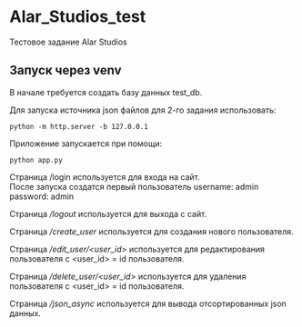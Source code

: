 # Alar_Studios_test
Тестовое задание Alar Studios

## Запуск через venv

В начале требуется создать базу данных test_db.  

Для запуска источника json файлов для 2-го задания использовать:
```
python -m http.server -b 127.0.0.1 
```
Приложение  запускается при помощи:
```
python app.py
```

Страница /login используется для входа на сайт.  
После запуска создатся первый пользователь 
username: admin
password: admin

Страница _/logout_ используется для выхода с сайт.

Страница _/create_user_ используется для создания нового пользователя.

Страница _/edit_user/<user_id>_ используется для редактирования пользователя с <user_id> = id пользователя.

Страница _/delete_user/<user_id>_ используется для удаления пользователя с <user_id> = id пользователя.

Страница _/json_async_ используется для вывода отсортированных json данных.
